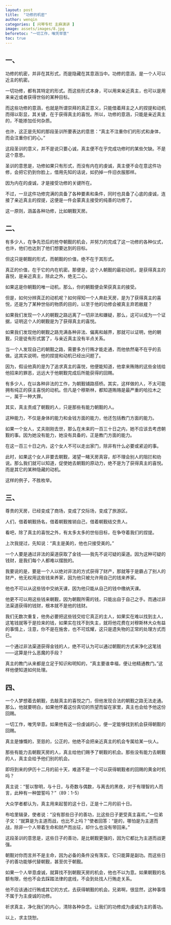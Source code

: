 ```yaml
---
layout: post
title:  "功修的机密"
author: wenqin
categories: [ 问琴专栏 主麻演讲 ]
image: assets/images/8.jpg
beforetoc: "一切工作，唯凭举意"
toc: true
---
```


## 一、

功修的机密，并非在其形式，而是隐藏在其意涵当中。功修的意涵，是一个人可以近主的机密。

一切功修，都有其特定的形式。而这些形式本身，可以用来亲近真主，也可以是用来亲近或者获得世俗的某种目标。

而这些功修的意涵，也就是所谓崇拜的真正意义，只能借着拜主之人的捏提和动机而得以彰显，其关键，在于获得真主的喜悦。所以，功修的意涵，只能是亲近真主的，不能掺加任何杂质。

也许，这正是先知的那段圣训所要表达的意思：“真主不注重你们的形式和身体，而会注重你们的心。”

这段圣训的意义，并不是说只要心诚，真主便不在乎完成功修时的某些欠缺。不是这个意思。

圣训的意思是，功修如果只有形式，而没有内在的虔诚，真主便不会在意这件功修，会把它扔到你脸上，借用先知的话说，如扔掉一件旧衣服那样。

因为内在的虔诚，才是接受功修的关键所在。

不过，一旦这件功修完满的具备了各种要素和条件，同时也具备了心底的虔诚，连接了亲近真主的捏提，这便是一件会蒙真主接受的纯善的功修了。

这一原则，涵盖各种功修，比如朝觐天房。

## 二、

有多少人，在争先恐后的抢夺朝觐的机会，并努力的完成了这一功修的各种仪式，也许，他们也达到了他们想要达到的目标。

但这只是朝觐的形式，而朝觐的价值，绝不在于其形式。

真正的价值，在于它的内在机密。那便是，这个人朝觐的最初动机，是获得真主的喜悦，是亲近真主，除此之外，绝无二心。

如果这是你朝觐的唯一动机，那么，你的朝觐便会荣获真主的接受。

但是，如何分辨真正的动机呢？如何得知一个人奔赴天房，是为了获得真主的喜悦，还是为了某种世俗的物质的目的，以至于他的功修会被真主弃若敝屣？

如果我们发现一个人的朝觐之路远离了一切非法和嫌疑，那么，这可以成为一个证据，证明这个人的朝觐是为了获得真主的喜悦。

如果我们发现他的朝觐之路充满各种非法、偏离和越界，那就可以证明，他的朝觐，只是徒有形式罢了，与亲近真主没有半点关系。

当一个人发现自己的朝觐之路，需要多方行贿才能走通，而他依然毫不在乎的去做。这其实说明，他的捏提和动机已经出问题了。

因为，假设他真的是为了追求真主的喜悦，他便能知道，他拿来贿赂的这些金钱给他招来的罪恶，远远大于他朝觐完成后所能获得的回赐。

有多少人，在以各种非法的工作，为朝觐铺路搭桥。其实，这样做的人，不太可能拥有纯正的获主喜悦的动机。但凡是个穆斯林，都知道贿赂是最严重的哈拉木之一，属于一种大罪。

其实，真主责成了朝觐的人，只是那些有能力朝觐的人。

这种能力，不仅是身体的能力和金钱方面的能力，他还包括教门方面的能力。

如果一个女人，丈夫刚刚去世，那么在未来的一百三十日之内，她不应该去考虑朝觐的事。因为她没有能力，她没有具备的，正是教门方面的能力。

在这一百三十日之内，这个女人不可以走出家门，除非有什么必要或紧迫的事。

此时，如果这个女人非要去朝觐，渴望一睹天房真容，却不理会别人的阻拦和劝说。那么我们就可以知道，促使她去朝觐的原动力，绝不是为了获得真主的喜悦。而是其它的某种隐藏的动机。

这样的例子，不胜枚举。

## 三、

尊贵的天房，已经变成了商场，变成了交际场，变成了旅游区。

人们，借着朝觐扬名，借着朝觐推销自己，借着朝觐结交贵人。

看吧，除了真主的喜悦之外，有太多太多的世俗目标，在争夺着我们的捏提。

上次我提过，先知说：“真主是美的，他也只接受美的。”

一个人要是通过非法的渠道获取了金钱——我先不说可疑的渠道。因为这种可疑的钱财，是我们每个人都难以摆脱的。

我要说的是，要是一个人以绝对非法的方式获得了财产，那就等于是霸占了别人的财产，他无权用这些钱来养家，因为他只被允许用自己的钱来养家。

他也不可以从这些钱中交纳天课，因为他只能从自己的钱中缴纳天课。

他更不可以用这些钱来朝觐，因为朝觐所需的钱，只能出自于自己之手。而通过非法渠道获得的钱财，根本就不是他的钱财。

我们无数次重复，他务必要把这些钱交给它真正的主人，如果实在难以找到主人，这笔钱就等于是捡来的钱，如果实在找不到失主，就将他花费在对穆斯林大众有益的事情上，注意，你不是在施舍，也不可炫耀，这只是遗失物的正常的处理方式而已。

一个通过非法渠道获得金钱的人，绝不可认为可以通过朝觐的方式来净化这笔钱——这算是什么恶魔的手段？

真主的教门从来都是立足于知识和明知的，“真主要谁幸福，便让他精通教门。”这样他便知道如何处理。

## 四、

一个人梦想着去朝觐，去敲真主的喜悦之门，但他发现合法的朝觐之路无法走通。那么，他就要明白，如果他怀着这份真切的热望而留在家里，真主也会给予他这份回赐。

一切工作，唯凭举意。如果他有这一份虔诚的心，便一定能够找到机会获得朝觐的回赐。

真主是慷慨的，至慈的，公正的，他绝不会把亲近真主的机会专属给某一伙人。

那些有能力去朝觐天房的人，真主给他们赐予了朝觐的机会。那些没有能力去朝觐的人，真主会给予他们别的机会。

即将到来的伊历十二月的前十天，难道不是一个可以获得朝觐者的回赐的黄金时机吗？

真主说：“誓以黎明，与十日，与奇数与偶数，与离去的黑夜，对于有理智的人而言，此种有一种盟誓吗？”（89：1-5）

大众学者都认为，真主用来起誓的这十日，正是十二月的前十日。

布哈里辑录，使者说：“没有那些日子的善功，比这些日子更受真主喜欢。”一位弟子文：“就算是为主道而战，也比不上吗？”使者回答：“是的，哪怕是为主道而战，除非一个人带着生命和财产而出征，却什么也没有带回来。”

这段圣训的意思是，这些日子的善功，是比朝觐更强的，因为它都比为主道而战更强。

朝觐对你而言并不是主命，因为必备的条件没有落实，它只能算是副功。而这些日子的善功能够代替朝觐，甚至优于朝觐。

如果一个人举意虔诚，就算找不到朝觐天房的机会，他也不以为意。如果朝觐的名额有限，他也不会去踩踏法律的底线，不会到处找人行贿走关系。

他不应该通过行贿或其它的方式，去获得朝觐的机会。兄弟啊，很显然，这种事情不属于为主虔诚的功修。

祈求真主，净化我们的内心，清除各种杂念。让我们的功修成为虔诚为主的善功。

以上，求主饶恕。
